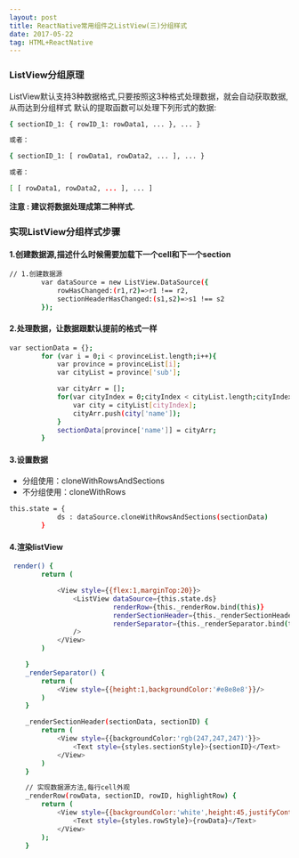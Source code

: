 ```yaml
---
layout: post
title: ReactNative常用组件之ListView(三)分组样式
date: 2017-05-22
tag: HTML+ReactNative
---
```


### ListView分组原理

ListView默认支持3种数据格式,只要按照这3种格式处理数据，就会自动获取数据,从而达到分组样式
默认的提取函数可以处理下列形式的数据:

```bash
{ sectionID_1: { rowID_1: rowData1, ... }, ... }

或者：

{ sectionID_1: [ rowData1, rowData2, ... ], ... }

或者：

[ [ rowData1, rowData2, ... ], ... ]

```
<strong>注意 : 建议将数据处理成第二种样式.</strong>

### 实现ListView分组样式步骤

#### 1.创建数据源,描述什么时候需要加载下一个cell和下一个section
```bash
// 1.创建数据源
        var dataSource = new ListView.DataSource({
            rowHasChanged:(r1,r2)=>r1 !== r2,
            sectionHeaderHasChanged:(s1,s2)=>s1 !== s2
        });
```
#### 2.处理数据，让数据跟默认提前的格式一样
```bash
var sectionData = {};
        for (var i = 0;i < provinceList.length;i++){
            var province = provinceList[i];
            var cityList = province['sub'];

            var cityArr = [];
            for(var cityIndex = 0;cityIndex < cityList.length;cityIndex++) {
                var city = cityList[cityIndex];
                cityArr.push(city['name']);
            }
            sectionData[province['name']] = cityArr;
        }
```
#### 3.设置数据
* 分组使用：cloneWithRowsAndSections
* 不分组使用：cloneWithRows

```bash
this.state = {
            ds : dataSource.cloneWithRowsAndSections(sectionData)
        }
```
#### 4.渲染listView

```bash
 render() {
        return (

            <View style={{flex:1,marginTop:20}}>
                <ListView dataSource={this.state.ds}
                          renderRow={this._renderRow.bind(this)}
                          renderSectionHeader={this._renderSectionHeader.bind(this)}
                          renderSeparator={this._renderSeparator.bind(this)}
                />
            </View>
        )

    }
    _renderSeparator() {
        return (
            <View style={{height:1,backgroundColor:'#e8e8e8'}}/>
        )
    }

    _renderSectionHeader(sectionData, sectionID) {
        return (
            <View style={{backgroundColor:'rgb(247,247,247)'}}>
                <Text style={styles.sectionStyle}>{sectionID}</Text>
            </View>
        )
    }

    // 实现数据源方法,每行cell外观
    _renderRow(rowData, sectionID, rowID, highlightRow) {
        return (
            <View style={{backgroundColor:'white',height:45,justifyContent:'center'}}>
                <Text style={styles.rowStyle}>{rowData}</Text>
            </View>
        );
    }
```
